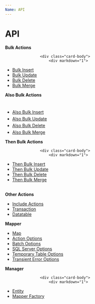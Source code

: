 ```yaml
---
Name: API
---
```


# API

<div class="card-group">
    <div class="container">
        <div class="row">
            <div class="col-sm-4">
                <div class="card">
			        <div class="card-header">
			        	<b>Bulk Actions</b>
			        </div>
			
			        <div class="card-body">
                        <div markdown="1">

- [Bulk Insert](/bulk-insert)
- [Bulk Update](/bulk-update)
- [Bulk Delete](/bulk-delete)
- [Bulk Merge](/bulk-merge)
	                
</div>
                    </div>
                </div>
            </div>
            <div class="col-sm-4">
		        <div class="card">
		        	<div class="card-header">
		        		<b>Also Bulk Actions</b>
		        	</div>
		        	<div class="card-body">
                        <div markdown="1">

- [Also Bulk Insert](/also-bulk-insert)
- [Also Bulk Update](/also-bulk-update)
- [Also Bulk Delete](/also-bulk-delete)
- [Also Bulk Merge](/also-bulk-merge)
                
</div>
                    </div>
	    	    </div>
            </div>
            <div class="col-sm-4">
                <div class="card">
	    		    <div class="card-header">
	    		    	<b>Then Bulk Actions</b>
	    		    </div>
	    		    
	    		    <div class="card-body">
                        <div markdown="1">

- [Then Bulk Insert](/then-bulk-insert)
- [Then Bulk Update](/then-bulk-update)
- [Then Bulk Delete](/then-bulk-delete)
- [Then Bulk Merge](/then-bulk-merge)

</div>
                    </div>
    		    </div>
            </div>
        </div>
        <br>
        <div class="row">
            <div class="col-sm-4">
		        <div class="card">
		        	<div class="card-header">
		        		<b>Other Actions</b>
		        	</div>
		        	<div class="card-body">
                        <div markdown="1">

- [Include Actions](/include-actions)
- [Transaction](/transaction)
- [Datatable](/data-table)
                
</div>
                    </div>
	    	    </div>
            </div>
            <div class="col-sm-4">
		        <div class="card">
		        	<div class="card-header">
		        		<b>Mapper</b>
		        	</div>
		        	<div class="card-body">
                        <div markdown="1">

- [Map](/map)
- [Action Options](/action-options)
- [Batch Options](/batch-options)
- [SQL Server Options](/sql-server-options)
- [Temporary Table Options](/temporary-table-options)
- [Transient Error Options](/transient-error-options)
                
</div>
                    </div>
	    	    </div>
            </div>
            <div class="col-sm-4">
                <div class="card">
	    		    <div class="card-header">
	    		    	<b>Manager</b>
	    		    </div>
	    		    
	    		    <div class="card-body">
                        <div markdown="1">

- [Entity](/entity)
- [Mapper Factory](/mapper-factory)

</div>
                    </div>
    		    </div>
            </div>
        </div>
    </div>
</div>

<style>
.card-group .card-body {
	padding-top: 20px;
}

.card-group .card-body li {
	padding-top: 5px;
}
</style>